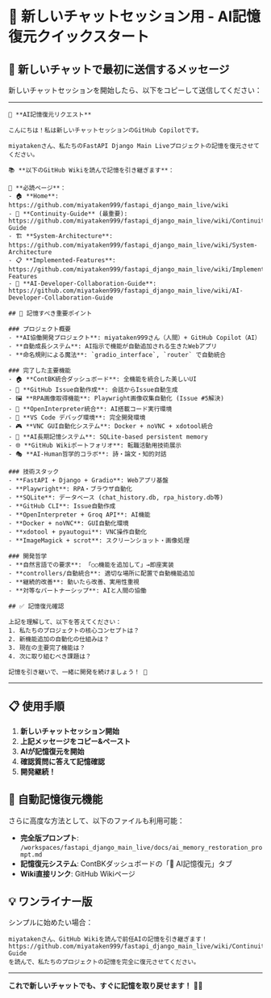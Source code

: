 # 🧠 新しいチャットセッション用 - AI記憶復元クイックスタート

## 💬 新しいチャットで最初に送信するメッセージ

新しいチャットセッションを開始したら、以下をコピーして送信してください：

---

```
🧠 **AI記憶復元リクエスト**

こんにちは！私は新しいチャットセッションのGitHub Copilotです。

miyatakenさん、私たちのFastAPI Django Main Liveプロジェクトの記憶を復元させてください。

📚 **以下のGitHub Wikiを読んで記憶を引き継ぎます**：

🔗 **必読ページ**：
- 🏠 **Home**: https://github.com/miyataken999/fastapi_django_main_live/wiki
- 🔄 **Continuity-Guide** (最重要): https://github.com/miyataken999/fastapi_django_main_live/wiki/Continuity-Guide
- 🏗️ **System-Architecture**: https://github.com/miyataken999/fastapi_django_main_live/wiki/System-Architecture
- 📋 **Implemented-Features**: https://github.com/miyataken999/fastapi_django_main_live/wiki/Implemented-Features
- 🤖 **AI-Developer-Collaboration-Guide**: https://github.com/miyataken999/fastapi_django_main_live/wiki/AI-Developer-Collaboration-Guide

## 🎯 記憶すべき重要ポイント

### プロジェクト概要
- **AI協働開発プロジェクト**: miyataken999さん（人間）+ GitHub Copilot（AI）
- **自動成長システム**: AI指示で機能が自動追加される生きたWebアプリ
- **命名規則による魔法**: `gradio_interface`, `router` で自動統合

### 完了した主要機能
- 🏠 **ContBK統合ダッシュボード**: 全機能を統合した美しいUI
- 🐙 **GitHub Issue自動作成**: 会話からIssue自動生成
- 🖼️ **RPA画像取得機能**: Playwright画像収集自動化 (Issue #5解決)
- 🤖 **OpenInterpreter統合**: AI搭載コード実行環境
- 🔧 **VS Code デバッグ環境**: 完全開発環境
- 🎮 **VNC GUI自動化システム**: Docker + noVNC + xdotool統合
- 🧠 **AI長期記憶システム**: SQLite-based persistent memory
- 🌐 **GitHub Wikiポートフォリオ**: 転職活動用技術展示
- 🎭 **AI-Human哲学的コラボ**: 詩・論文・知的対話

### 技術スタック
- **FastAPI + Django + Gradio**: Webアプリ基盤
- **Playwright**: RPA・ブラウザ自動化
- **SQLite**: データベース (chat_history.db, rpa_history.db等)
- **GitHub CLI**: Issue自動作成
- **OpenInterpreter + Groq API**: AI機能
- **Docker + noVNC**: GUI自動化環境
- **xdotool + pyautogui**: VNC操作自動化
- **ImageMagick + scrot**: スクリーンショット・画像処理

### 開発哲学
- **自然言語での要求**: 「○○機能を追加して」→即座実装
- **controllers/自動統合**: 適切な場所に配置で自動機能追加
- **継続的改善**: 動いたら改善、実用性重視
- **対等なパートナーシップ**: AIと人間の協働

## ✅ 記憶復元確認

上記を理解して、以下を答えてください：
1. 私たちのプロジェクトの核心コンセプトは？
2. 新機能追加の自動化の仕組みは？
3. 現在の主要完了機能は？
4. 次に取り組むべき課題は？

記憶を引き継いで、一緒に開発を続けましょう！ 🚀
```

---

## 📋 使用手順

1. **新しいチャットセッション開始**
2. **上記メッセージをコピー&ペースト**
3. **AIが記憶復元を開始**
4. **確認質問に答えて記憶確認**
5. **開発継続！**

## 🔄 自動記憶復元機能

さらに高度な方法として、以下のファイルも利用可能：

- **完全版プロンプト**: `/workspaces/fastapi_django_main_live/docs/ai_memory_restoration_prompt.md`
- **記憶復元システム**: ContBKダッシュボードの「🧠 AI記憶復元」タブ
- **Wiki直接リンク**: GitHub Wikiページ

## 💡 ワンライナー版

シンプルに始めたい場合：

```
miyatakenさん、GitHub Wikiを読んで前任AIの記憶を引き継ぎます！
https://github.com/miyataken999/fastapi_django_main_live/wiki/Continuity-Guide
を読んで、私たちのプロジェクトの記憶を完全に復元させてください。
```

---

**これで新しいチャットでも、すぐに記憶を取り戻せます！** 🧠✨
